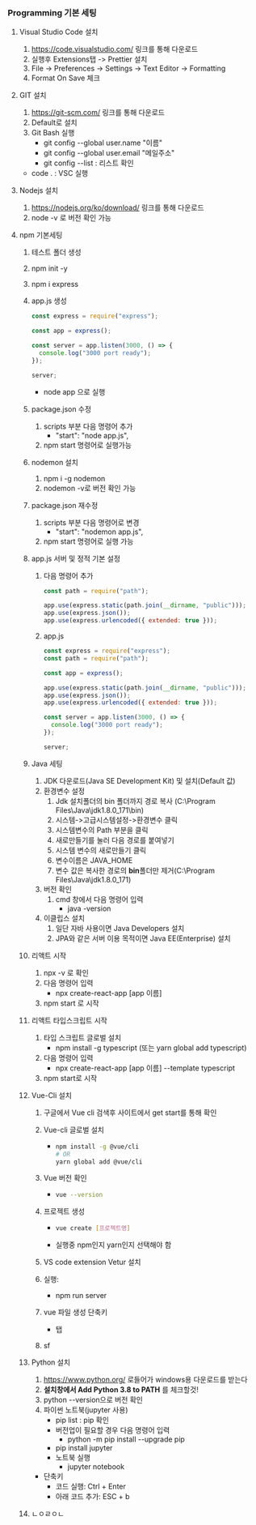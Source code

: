 ### Programming 기본 세팅

1. Visual Studio Code 설치

   1. https://code.visualstudio.com/ 링크를 통해 다운로드
   2. 실행후 Extensions탭 -> Prettier 설치
   3. File -> Preferences -> Settings -> Text Editor -> Formatting
   4. Format On Save 체크

2. GIT 설치

   1. https://git-scm.com/ 링크를 통해 다운로드
   2. Default로 설치
   3. Git Bash 실행
      * git config --global user.name "이름"
      * git config --global user.email "메일주소"
      * git config --list : 리스트 확인

   * code . : VSC 실행

3. Nodejs 설치

   1. https://nodejs.org/ko/download/ 링크를 통해 다운로드
   2. node -v 로 버전 확인 가능

4. npm 기본세팅

   1. 테스트 폴더 생성

   2. npm init -y

   3. npm i express

   4. app.js 생성

      ```js
      const express = require("express");
      
      const app = express();
      
      const server = app.listen(3000, () => {
        console.log("3000 port ready");
      });
      
      server;
      ```

      * node app 으로 실행

   5. package.json 수정

      1. scripts 부분 다음 명령어 추가
         * "start": "node app.js",
      2. npm start 명령어로 실행가능

   6. nodemon 설치

      1. npm i -g nodemon
      2.  nodemon -v로 버전 확인 가능

   7. package.json 재수정

      1. scripts 부분 다음 명령어로 변경
         * "start": "nodemon app.js",
      2. npm start 명령어로 실행 가능

   8. app.js 서버 및 정적 기본 설정

      1. 다음 명령어 추가

         ```js
         const path = require("path");
         
         app.use(express.static(path.join(__dirname, "public")));
         app.use(express.json());
         app.use(express.urlencoded({ extended: true }));
         ```

         

      2. app.js

         ```js
         const express = require("express");
         const path = require("path");
         
         const app = express();
         
         app.use(express.static(path.join(__dirname, "public")));
         app.use(express.json());
         app.use(express.urlencoded({ extended: true }));
         
         const server = app.listen(3000, () => {
           console.log("3000 port ready");
         });
         
         server;
         ```

   9. Java 세팅

      1. JDK 다운로드(Java SE Development Kit) 및 설치(Default 값)
      2. 환경변수 설정
         1. Jdk 설치폴더의 bin 폴더까지 경로 복사 (C:\Program Files\Java\jdk1.8.0_171\bin)
         2. 시스템->고급시스템설정->환경변수 클릭
         3. 시스템변수의 Path 부분을 클릭
         4. 새로만들기를 눌러 다음 경로를 붙여넣기
         5. 시스템 변수의 새로만들기 클릭
         6. 변수이름은 JAVA_HOME
         7. 변수 값은 복사한 경로의 **bin**폴더만 제거(C:\Program Files\Java\jdk1.8.0_171)
      3. 버전 확인
         1. cmd 창에서 다음 명령어 입력
            * java -version
      4. 이클립스 설치
         1. 일단 자바 사용이면 Java Developers 설치
         2. JPA와 같은 서버 이용 목적이면 Java EE(Enterprise) 설치

   10. 리액트 시작

       1. npx -v 로 확인
       2. 다음 명령어 입력
          * npx create-react-app [app 이름]
       3. npm start 로 시작

   11. 리액트 타입스크립트 시작

       1. 타입 스크립트 글로벌 설치
          * npm install -g typescript (또는 yarn global add typescript)
       2. 다음 명령어 입력
          * npx create-react-app [app 이름] --template typescript
       3. npm start로 시작

   12. Vue-Cli 설치

       1. 구글에서 Vue cli 검색후 사이트에서 get start를 통해 확인

       2. Vue-cli 글로벌 설치

          * ```bash
            npm install -g @vue/cli
            # OR
            yarn global add @vue/cli
            ```

       3. Vue 버전 확인

          * ```bash
            vue --version
            ```

       4. 프로젝트 생성

          * ```bash
            vue create [프로젝트명]
            ```

          * 실행중 npm인지 yarn인지 선택해야 함

       5. VS code extension Vetur 설치

       6. 실행:

          * npm run server

       7. vue 파일 생성 단축키

          * <vue> 탭

       8. sf

   13. Python 설치

       1. https://www.python.org/ 로들어가 windows용 다운로드를 받는다
       2. **설치창에서 Add Python 3.8 to PATH** 를 체크할것!
       3. python --version으로 버전 확인
       4. 파이썬 노트북(jupyter 사용)
          * pip list : pip 확인
          * 버전업이 필요할 경우 다음 명령어 입력
            * python -m pip install --upgrade pip
          * pip install jupyter
          * 노트북 실행
            * jupyter notebook
       * 단축키
            * 코드 실행: Ctrl + Enter
            * 아래 코드 추가: ESC + b
   
   14. ㄴㅇㄹㅇㄴ

